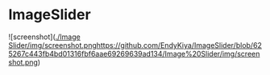 # ImageSlider
![screenshot]([./Image Slider/img/screenshot.png](https://github.com/EndyKiya/ImageSlider/blob/625267c443fb4bd01316fbf6aae69269639ad134/Image%20Slider/img/screenshot.png)https://github.com/EndyKiya/ImageSlider/blob/625267c443fb4bd01316fbf6aae69269639ad134/Image%20Slider/img/screenshot.png)
